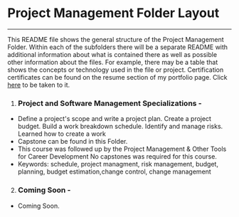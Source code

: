 
# Project Management Folder Layout 
***
This README file shows the general structure of the Project Management Folder.  Within each of the subfolders there will be a separate README with additional information about what is contained there as well as possible other information about the files. For example,  there may be a table that shows the concepts or technology used in the file or project.  Certification certificates can be found on the resume section of my portfolio page.  Click [here](https://heinoportfolio.github.io/Resume.html "Matthew's Resume") to be taken to it.


1. ### Project and Software Management Specializations - 
  * Define a project's scope and write a project plan. Create a project budget. Build a work breakdown schedule. Identify and manage risks.  Learned how to create a work 
  * Capstone can be found in this Folder.
  * This course was followed up by the Project Management & Other Tools for Career Development No capstones was required for this course.
  * Keywords: schedule, project managment, risk management, budget, planning, budget estimation,change control, change management
2. ### Coming Soon - 
  * Coming Soon. 
